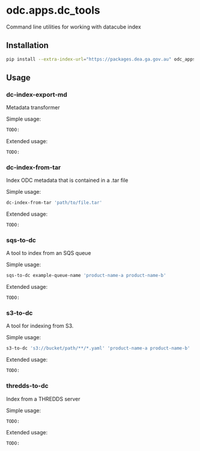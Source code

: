 # odc.apps.dc_tools

Command line utilities for working with datacube index

## Installation

``` bash
pip install --extra-index-url="https://packages.dea.ga.gov.au" odc_apps_dc_tools
```

## Usage

### dc-index-export-md

Metadata transformer

Simple usage:

``` bash
TODO:

```

Extended usage:

``` bash
TODO:
```

### dc-index-from-tar

Index ODC metadata that is contained in a .tar file

Simple usage:

``` bash
dc-index-from-tar 'path/to/file.tar'

```

Extended usage:

``` bash
TODO:
```

### sqs-to-dc

A tool to index from an SQS queue

Simple usage:

``` bash
sqs-to-dc example-queue-name 'product-name-a product-name-b'

```

Extended usage:

``` bash
TODO:
```

### s3-to-dc

A tool for indexing from S3.

Simple usage:

``` bash
s3-to-dc 's3://bucket/path/**/*.yaml' 'product-name-a product-name-b'

```

Extended usage:

``` bash
TODO:
```

### thredds-to-dc

Index from a THREDDS server

Simple usage:

``` bash
TODO:

```

Extended usage:

``` bash
TODO:
```
